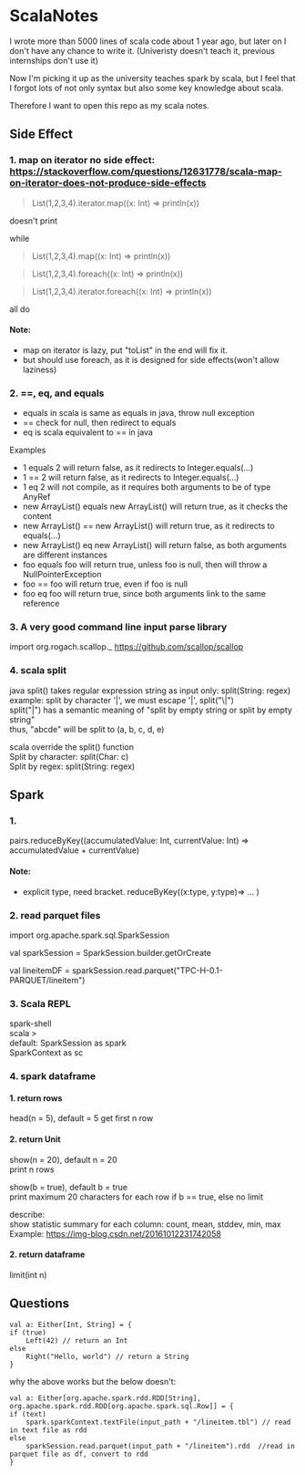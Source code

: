 ScalaNotes
====================
I wrote more than 5000 lines of scala code about 1 year ago, but later on I don't have any chance to write it. (Univeristy doesn't teach it, previous internships don't use it)

Now I'm picking it up as the university teaches spark by scala, but I feel that I forgot lots of not only syntax but also some key knowledge about scala.

Therefore I want to open this repo as my scala notes.



Side Effect
---------------------

### 1. map on iterator no side effect: https://stackoverflow.com/questions/12631778/scala-map-on-iterator-does-not-produce-side-effects

> List(1,2,3,4).iterator.map((x: Int) => println(x))

doesn't print

while

> List(1,2,3,4).map((x: Int) => println(x)) 

> List(1,2,3,4).foreach((x: Int) => println(x))

> List(1,2,3,4).iterator.foreach((x: Int) => println(x))

all do
#### Note:

- map on iterator is lazy, put "toList" in the end will fix it.
- but should use foreach, as it is designed for side effects(won't allow laziness)

### 2.   ==, eq, and equals
- equals in scala is same as equals in java, throw null exception 
- == check for null, then redirect to equals
- eq is scala equivalent to == in java

Examples
- 1 equals 2 will return false, as it redirects to Integer.equals(...)
- 1 == 2 will return false, as it redirects to Integer.equals(...)
- 1 eq 2 will not compile, as it requires both arguments to be of type AnyRef
- new ArrayList() equals new ArrayList() will return true, as it checks the content
- new ArrayList() == new ArrayList() will return true, as it redirects to equals(...)
- new ArrayList() eq new ArrayList() will return false, as both arguments are different instances
- foo equals foo will return true, unless foo is null, then will throw a NullPointerException
- foo == foo will return true, even if foo is null
- foo eq foo will return true, since both arguments link to the same reference 

### 3. A very good command line input parse library
import org.rogach.scallop._
https://github.com/scallop/scallop

### 4. scala split
java split() takes regular expression string as input only: split(String: regex)  
example: split by character '|', we must escape '|', split("\\|")  
split("|") has a semantic meaning of "split  by empty string or split by empty string"  
thus, "abcde" will be split to (a, b, c, d, e)  
  
scala override the split() function  
Split by character: split(Char: c)  
Split by regex: split(String: regex)  




Spark
---------------------
### 1.
pairs.reduceByKey((accumulatedValue: Int, currentValue: Int) => accumulatedValue + currentValue)  
#### Note:
- explicit type, need bracket. reduceByKey((x:type, y:type)=> ... )  

### 2. read parquet files
import org.apache.spark.sql.SparkSession

val sparkSession = SparkSession.builder.getOrCreate

val lineitemDF = sparkSession.read.parquet("TPC-H-0.1-PARQUET/lineitem")

### 3. Scala REPL
spark-shell  
scala >   
default: SparkSession as spark  
SparkContext as sc  

### 4. spark dataframe
#### 1. return rows
 
head(n = 5), default = 5
get first n row

#### 2. return Unit
show(n = 20), default n = 20  
print n rows  
  
show(b = true), default b = true  
print maximum 20 characters for each row if b == true, else no limit  

describe:  
show statistic summary for each column: count, mean, stddev, min, max  
Example: https://img-blog.csdn.net/20161012231742058 

#### 2. return dataframe  
limit(int n)


Questions
--------------------------
    val a: Either[Int, String] = {
    if (true) 
        Left(42) // return an Int
    else
        Right("Hello, world") // return a String
    }
why the above works but the below doesn't:

    val a: Either[org.apache.spark.rdd.RDD[String],  org.apache.spark.rdd.RDD[org.apache.spark.sql.Row]] = {
    if (text) 
        spark.sparkContext.textFile(input_path + "/lineitem.tbl") // read in text file as rdd
    else
        sparkSession.read.parquet(input_path + "/lineitem").rdd  //read in parquet file as df, convert to rdd
    }

